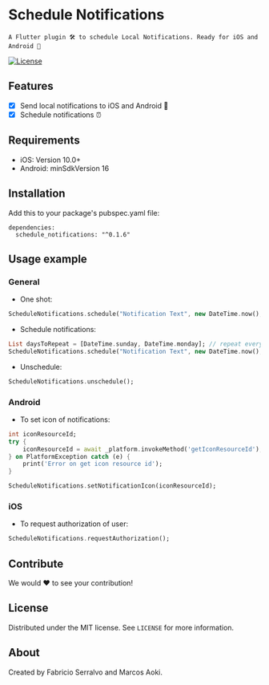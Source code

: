 # Schedule Notifications
    A Flutter plugin 🛠 to schedule Local Notifications. Ready for iOS and Android 🚀

[![License][license-image]][license-url]

## Features

- [x] Send local notifications to iOS and Android 📢
- [x] Schedule notifications ⏰

## Requirements

- iOS: Version 10.0+
- Android: minSdkVersion 16

## Installation

Add this to your package's pubspec.yaml file:

```
dependencies:
  schedule_notifications: "^0.1.6"
```

## Usage example

### General
- One shot:
```dart
ScheduleNotifications.schedule("Notification Text", new DateTime.now(), []);
```

- Schedule notifications:
```dart
List daysToRepeat = [DateTime.sunday, DateTime.monday]; // repeat every sunday and monday
ScheduleNotifications.schedule("Notification Text", new DateTime.now(), daysToRepeat);
```

- Unschedule:
```dart
ScheduleNotifications.unschedule();
```

### Android
- To set icon of notifications:

```dart
int iconResourceId;
try {
    iconResourceId = await _platform.invokeMethod('getIconResourceId');
} on PlatformException catch (e) {
    print('Error on get icon resource id');
}

ScheduleNotifications.setNotificationIcon(iconResourceId);
```

### iOS
- To request authorization of user:

```dart
ScheduleNotifications.requestAuthorization();
```

## Contribute

We would ❤️ to see your contribution!

## License

Distributed under the MIT license. See ``LICENSE`` for more information.

## About

Created by Fabricio Serralvo and Marcos Aoki.

[license-image]: https://img.shields.io/badge/License-MIT-blue.svg
[license-url]: LICENSE
